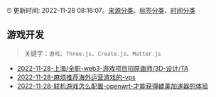 :alarm_clock: 更新时间: 2022-11-28 08:16:07。[来源分类](../README.md)、[标签分类](../TAGS.md)、[时间分类](../TIMELINE.md)

## 游戏开发


> 关键字：`游戏`、`Three.js`、`Create.js`、`Matter.js`



- [2022-11-28-上海/全职-web3-游戏项目招原画师/3D-设计/TA](https://www.v2ex.com/t/898540) 
- [2022-11-28-麻烦推荐海外运营游戏的-vps](https://www.v2ex.com/t/898525) 
- [2022-11-28-联机游戏怎么配置-openwrt-才能获得媲美加速器的体验](https://www.v2ex.com/t/898517) 
